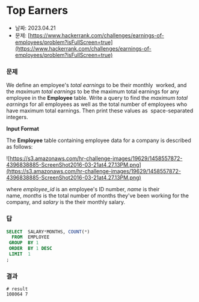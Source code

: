 # Top Earners

- 날짜: 2023.04.21
- 문제: [https://www.hackerrank.com/challenges/earnings-of-employees/problem?isFullScreen=true](https://www.hackerrank.com/challenges/earnings-of-employees/problem?isFullScreen=true)

### 문제

We define an employee's *total earnings* to be their monthly  worked, and the *maximum total earnings* to be the maximum total earnings for any employee in the **Employee** table. Write a query to find the *maximum total earnings* for all employees as well as the total number of employees who have maximum total earnings. Then print these values as  space-separated integers.

**Input Format**

The **Employee** table containing employee data for a company is described as follows:

![https://s3.amazonaws.com/hr-challenge-images/19629/1458557872-4396838885-ScreenShot2016-03-21at4.27.13PM.png](https://s3.amazonaws.com/hr-challenge-images/19629/1458557872-4396838885-ScreenShot2016-03-21at4.27.13PM.png)

where *employee_id* is an employee's ID number, *name* is their name, *months* is the total number of months they've been working for the company, and *salary* is the their monthly salary.

### 답

```sql
SELECT  SALARY*MONTHS, COUNT(*)
  FROM  EMPLOYEE
 GROUP  BY 1
 ORDER  BY 1 DESC
 LIMIT  1 
;
```

### 결과

```
# result
108064 7
```